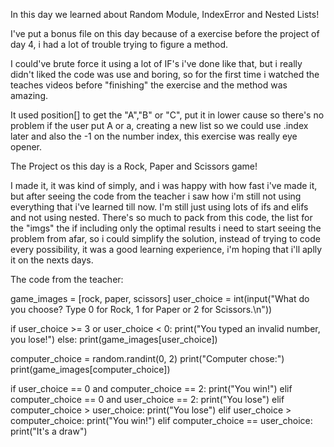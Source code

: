 In this day we learned about Random Module, IndexError and Nested Lists!

I've put a bonus file on this day because of a exercise before the project of day 4, i had a lot of trouble trying to figure a method.

I could've brute force it using a lot of IF's i've done like that, but i really didn't liked the code was use and boring, so for the first time i watched the teaches videos before "finishing" the exercise and the method was amazing.

It used position[] to get the "A","B" or "C", put it in lower cause so there's no problem if the user put A or a, creating a new list so we could use .index later and also the -1 on the number index, this exercise was really eye opener.

The Project os this day is a Rock, Paper and Scissors game! 

I made it, it was kind of simply, and i was happy with how fast i've made it, but after seeing the code from the teacher i saw how i'm still not using everything that i've learned till now. I'm still just using lots of ifs and elifs and not using nested. There's so much to pack from this code, the list for the "imgs" the if including only the optimal results i need to start seeing the problem from afar, so i could simplify the solution, instead of trying to code every possibility, it was a good learning experience, i'm hoping that i'll aplly it on the nexts days.


The code from the teacher:

game_images = [rock, paper, scissors]
user_choice = int(input("What do you choose? Type 0 for Rock, 1 for Paper or 2 for Scissors.\n"))

if user_choice >= 3 or user_choice < 0: 
 print("You typed an invalid number, you lose!")
else:
 print(game_images[user_choice])

 computer_choice = random.randint(0, 2)
 print("Computer chose:")
 print(game_images[computer_choice])

 if user_choice == 0 and computer_choice == 2:
     print("You win!")
 elif computer_choice == 0 and user_choice == 2:
     print("You lose")
 elif computer_choice > user_choice:
     print("You lose")
 elif user_choice > computer_choice:
     print("You win!")
 elif computer_choice == user_choice:
     print("It's a draw")